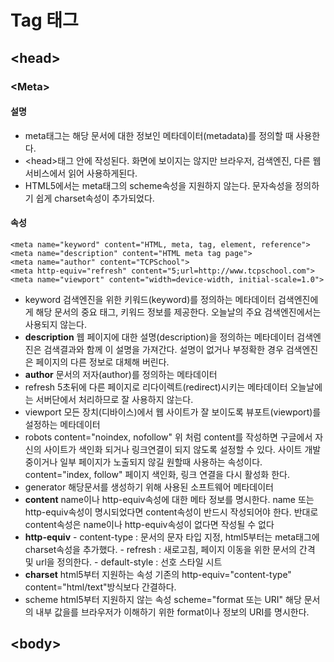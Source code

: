 # Tag 태그

## &lt;head&gt;

### &lt;Meta&gt;

#### 설명

* meta태그는 해당 문서에 대한 정보인 메타데이터\(metadata\)를 정의할 때 사용한다.
* &lt;head&gt;태그 안에 작성된다. 화면에 보이지는 않지만 브라우저, 검색엔진, 다른 웹 서비스에서 읽어 사용하게된다.
* HTML5에서는 meta태그의 scheme속성을 지원하지 않는다. 문자속성을 정의하기 쉽게 charset속성이 추가되었다.

#### 속성

```markup
<meta name="keyword" content="HTML, meta, tag, element, reference">
<meta name="description" content="HTML meta tag page">
<meta name="author" content="TCPSchool">
<meta http-equiv="refresh" content="5;url=http://www.tcpschool.com">
<meta name="viewport" content="width=device-width, initial-scale=1.0">
```

* keyword 검색엔진을 위한 키워드\(keyword\)를 정의하는 메타데이터 검색엔진에게 해당 문서의 중요 태그, 키워드 정보를 제공한다. 오늘날의 주요 검색엔진에서는 사용되지 않는다.
* **description** 웹 페이지에 대한 설명\(description\)을 정의하는 메타데이터 검색엔진은 검색결과와 함께 이 설명을 가져간다. 설명이 없거나 부정확한 경우 검색엔진은 페이지의 다른 정보로 대체해 버린다.
* **author** 문서의 저자\(author\)를 정의하는 메타데이터
* refresh 5초뒤에 다른 페이지로 리다이렉트\(redirect\)시키는 메타데이터 오늘날에는 서버단에서 처리하므로 잘 사용하지 않는다.
* viewport 모든 장치\(디바이스\)에서 웹 사이트가 잘 보이도록 뷰포트\(viewport\)를 설정하는 메타데이터
* robots content="noindex, nofollow" 위 처럼 content를 작성하면 구글에서 자신의 사이트가 색인화 되거나 링크연결이 되지 않도록 설정할 수 있다. 사이트 개발중이거나 일부 페이지가 노출되지 않길 원할때 사용하는 속성이다. content="index, follow" 페이지 색인화, 링크 연결을 다시 활성화 한다.
* generator 해당문서를 생성하기 위해 사용된 소프트웨어 메타데이터
* **content** name이나 http-equiv속성에 대한 메타 정보를 명시한다. name 또는 http-equiv속성이 명시되었다면 content속성이 반드시 작성되어야 한다. 반대로 content속성은 name이나 http-equiv속성이 없다면 작성될 수 없다
* **http-equiv** - content-type : 문서의 문자 타입 지정, html5부터는 meta태그에 charset속성을 추가했다. - refresh : 새로고침, 페이지 이동을 위한 문서의 간격 및 url을 정의한다. - default-style : 선호 스타일 시트
* **charset** html5부터 지원하는 속성 기존의 http-equiv="content-type" content="html/text"방식보다 간결하다.
* scheme html5부터 지원하지 않는 속성 scheme="format 또는 URI" 해당 문서의 내부 값을를 브라우저가 이해하기 위한 format이나 정보의 URI를 명시한다.  

## &lt;body&gt;

